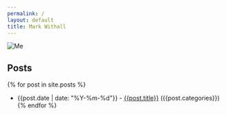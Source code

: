 ```yaml
---
permalink: /
layout: default
title: Mark Withall
---
```


![Me](http://www.gravatar.com/avatar/6a25f5528a714a4df8d81b177ad2f8f5)

Posts
--


{% for post in site.posts %}
* {{post.date | date: "%Y-%m-%d"}} - [{{post.title}}]({{post.url}}) ({{post.categories}})
{% endfor %}

